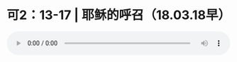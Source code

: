 # 可2：13-17 | 耶稣的呼召（18.03.18早）

<audio style="width: 100%;" preload="false" controls controlslist="nodownload"><source src="//cdn.simai.ml/audio/mp3/old/23255.mp3" type="audio/mpeg">Your browser does not support the audio element.</audio>


